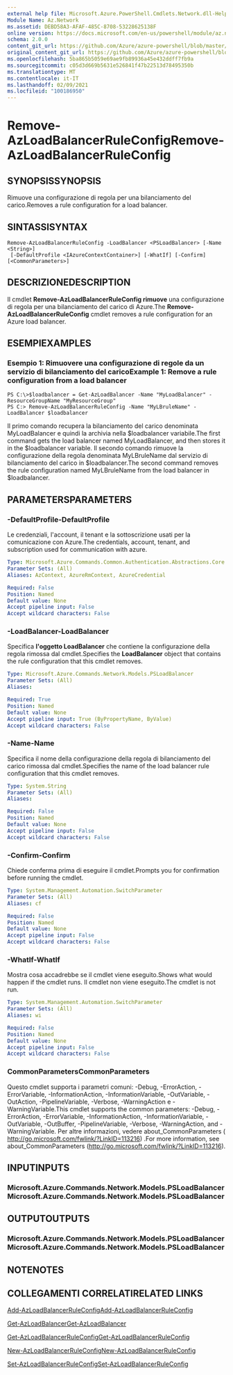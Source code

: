 ```yaml
---
external help file: Microsoft.Azure.PowerShell.Cmdlets.Network.dll-Help.xml
Module Name: Az.Network
ms.assetid: DEBD58A3-AFAF-485C-8708-53228625138F
online version: https://docs.microsoft.com/en-us/powershell/module/az.network/remove-azloadbalancerruleconfig
schema: 2.0.0
content_git_url: https://github.com/Azure/azure-powershell/blob/master/src/Network/Network/help/Remove-AzLoadBalancerRuleConfig.md
original_content_git_url: https://github.com/Azure/azure-powershell/blob/master/src/Network/Network/help/Remove-AzLoadBalancerRuleConfig.md
ms.openlocfilehash: 5ba865b5059e69ae9fb89936a45e432ddff7fb9a
ms.sourcegitcommit: c05d3d669b5631e526841f47b22513d78495350b
ms.translationtype: MT
ms.contentlocale: it-IT
ms.lasthandoff: 02/09/2021
ms.locfileid: "100186950"
---
```

# <span data-ttu-id="30156-101">Remove-AzLoadBalancerRuleConfig</span><span class="sxs-lookup"><span data-stu-id="30156-101">Remove-AzLoadBalancerRuleConfig</span></span>

## <span data-ttu-id="30156-102">SYNOPSIS</span><span class="sxs-lookup"><span data-stu-id="30156-102">SYNOPSIS</span></span>
<span data-ttu-id="30156-103">Rimuove una configurazione di regola per una bilanciamento del carico.</span><span class="sxs-lookup"><span data-stu-id="30156-103">Removes a rule configuration for a load balancer.</span></span>

## <span data-ttu-id="30156-104">SINTASSI</span><span class="sxs-lookup"><span data-stu-id="30156-104">SYNTAX</span></span>

```
Remove-AzLoadBalancerRuleConfig -LoadBalancer <PSLoadBalancer> [-Name <String>]
 [-DefaultProfile <IAzureContextContainer>] [-WhatIf] [-Confirm] [<CommonParameters>]
```

## <span data-ttu-id="30156-105">DESCRIZIONE</span><span class="sxs-lookup"><span data-stu-id="30156-105">DESCRIPTION</span></span>
<span data-ttu-id="30156-106">Il cmdlet **Remove-AzLoadBalancerRuleConfig rimuove** una configurazione di regola per una bilanciamento del carico di Azure.</span><span class="sxs-lookup"><span data-stu-id="30156-106">The **Remove-AzLoadBalancerRuleConfig** cmdlet removes a rule configuration for an Azure load balancer.</span></span>

## <span data-ttu-id="30156-107">ESEMPI</span><span class="sxs-lookup"><span data-stu-id="30156-107">EXAMPLES</span></span>

### <span data-ttu-id="30156-108">Esempio 1: Rimuovere una configurazione di regole da un servizio di bilanciamento del carico</span><span class="sxs-lookup"><span data-stu-id="30156-108">Example 1: Remove a rule configuration from a load balancer</span></span>
```
PS C:\>$loadbalancer = Get-AzLoadBalancer -Name "MyLoadBalancer" -ResourceGroupName "MyResourceGroup"
PS C:> Remove-AzLoadBalancerRuleConfig -Name "MyLBruleName" -LoadBalancer $loadbalancer
```

<span data-ttu-id="30156-109">Il primo comando recupera la bilanciamento del carico denominata MyLoadBalancer e quindi la archivia nella $loadbalancer variabile.</span><span class="sxs-lookup"><span data-stu-id="30156-109">The first command gets the load balancer named MyLoadBalancer, and then stores it in the $loadbalancer variable.</span></span>
<span data-ttu-id="30156-110">Il secondo comando rimuove la configurazione della regola denominata MyLBruleName dal servizio di bilanciamento del carico in $loadbalancer.</span><span class="sxs-lookup"><span data-stu-id="30156-110">The second command removes the rule configuration named MyLBruleName from the load balancer in $loadbalancer.</span></span>

## <span data-ttu-id="30156-111">PARAMETERS</span><span class="sxs-lookup"><span data-stu-id="30156-111">PARAMETERS</span></span>

### <span data-ttu-id="30156-112">-DefaultProfile</span><span class="sxs-lookup"><span data-stu-id="30156-112">-DefaultProfile</span></span>
<span data-ttu-id="30156-113">Le credenziali, l'account, il tenant e la sottoscrizione usati per la comunicazione con Azure.</span><span class="sxs-lookup"><span data-stu-id="30156-113">The credentials, account, tenant, and subscription used for communication with azure.</span></span>

```yaml
Type: Microsoft.Azure.Commands.Common.Authentication.Abstractions.Core.IAzureContextContainer
Parameter Sets: (All)
Aliases: AzContext, AzureRmContext, AzureCredential

Required: False
Position: Named
Default value: None
Accept pipeline input: False
Accept wildcard characters: False
```

### <span data-ttu-id="30156-114">-LoadBalancer</span><span class="sxs-lookup"><span data-stu-id="30156-114">-LoadBalancer</span></span>
<span data-ttu-id="30156-115">Specifica **l'oggetto LoadBalancer** che contiene la configurazione della regola rimossa dal cmdlet.</span><span class="sxs-lookup"><span data-stu-id="30156-115">Specifies the **LoadBalancer** object that contains the rule configuration that this cmdlet removes.</span></span>

```yaml
Type: Microsoft.Azure.Commands.Network.Models.PSLoadBalancer
Parameter Sets: (All)
Aliases:

Required: True
Position: Named
Default value: None
Accept pipeline input: True (ByPropertyName, ByValue)
Accept wildcard characters: False
```

### <span data-ttu-id="30156-116">-Name</span><span class="sxs-lookup"><span data-stu-id="30156-116">-Name</span></span>
<span data-ttu-id="30156-117">Specifica il nome della configurazione della regola di bilanciamento del carico rimossa dal cmdlet.</span><span class="sxs-lookup"><span data-stu-id="30156-117">Specifies the name of the load balancer rule configuration that this cmdlet removes.</span></span>

```yaml
Type: System.String
Parameter Sets: (All)
Aliases:

Required: False
Position: Named
Default value: None
Accept pipeline input: False
Accept wildcard characters: False
```

### <span data-ttu-id="30156-118">-Confirm</span><span class="sxs-lookup"><span data-stu-id="30156-118">-Confirm</span></span>
<span data-ttu-id="30156-119">Chiede conferma prima di eseguire il cmdlet.</span><span class="sxs-lookup"><span data-stu-id="30156-119">Prompts you for confirmation before running the cmdlet.</span></span>

```yaml
Type: System.Management.Automation.SwitchParameter
Parameter Sets: (All)
Aliases: cf

Required: False
Position: Named
Default value: None
Accept pipeline input: False
Accept wildcard characters: False
```

### <span data-ttu-id="30156-120">-WhatIf</span><span class="sxs-lookup"><span data-stu-id="30156-120">-WhatIf</span></span>
<span data-ttu-id="30156-121">Mostra cosa accadrebbe se il cmdlet viene eseguito.</span><span class="sxs-lookup"><span data-stu-id="30156-121">Shows what would happen if the cmdlet runs.</span></span> <span data-ttu-id="30156-122">Il cmdlet non viene eseguito.</span><span class="sxs-lookup"><span data-stu-id="30156-122">The cmdlet is not run.</span></span>

```yaml
Type: System.Management.Automation.SwitchParameter
Parameter Sets: (All)
Aliases: wi

Required: False
Position: Named
Default value: None
Accept pipeline input: False
Accept wildcard characters: False
```

### <span data-ttu-id="30156-123">CommonParameters</span><span class="sxs-lookup"><span data-stu-id="30156-123">CommonParameters</span></span>
<span data-ttu-id="30156-124">Questo cmdlet supporta i parametri comuni: -Debug, -ErrorAction, -ErrorVariable, -InformationAction, -InformationVariable, -OutVariable, -OutAction, -PipelineVariable, -Verbose, -WarningAction e -WarningVariable.</span><span class="sxs-lookup"><span data-stu-id="30156-124">This cmdlet supports the common parameters: -Debug, -ErrorAction, -ErrorVariable, -InformationAction, -InformationVariable, -OutVariable, -OutBuffer, -PipelineVariable, -Verbose, -WarningAction, and -WarningVariable.</span></span> <span data-ttu-id="30156-125">Per altre informazioni, vedere about_CommonParameters ( http://go.microsoft.com/fwlink/?LinkID=113216) .</span><span class="sxs-lookup"><span data-stu-id="30156-125">For more information, see about_CommonParameters (http://go.microsoft.com/fwlink/?LinkID=113216).</span></span>

## <span data-ttu-id="30156-126">INPUT</span><span class="sxs-lookup"><span data-stu-id="30156-126">INPUTS</span></span>

### <span data-ttu-id="30156-127">Microsoft.Azure.Commands.Network.Models.PSLoadBalancer</span><span class="sxs-lookup"><span data-stu-id="30156-127">Microsoft.Azure.Commands.Network.Models.PSLoadBalancer</span></span>

## <span data-ttu-id="30156-128">OUTPUT</span><span class="sxs-lookup"><span data-stu-id="30156-128">OUTPUTS</span></span>

### <span data-ttu-id="30156-129">Microsoft.Azure.Commands.Network.Models.PSLoadBalancer</span><span class="sxs-lookup"><span data-stu-id="30156-129">Microsoft.Azure.Commands.Network.Models.PSLoadBalancer</span></span>

## <span data-ttu-id="30156-130">NOTE</span><span class="sxs-lookup"><span data-stu-id="30156-130">NOTES</span></span>

## <span data-ttu-id="30156-131">COLLEGAMENTI CORRELATI</span><span class="sxs-lookup"><span data-stu-id="30156-131">RELATED LINKS</span></span>

[<span data-ttu-id="30156-132">Add-AzLoadBalancerRuleConfig</span><span class="sxs-lookup"><span data-stu-id="30156-132">Add-AzLoadBalancerRuleConfig</span></span>](./Add-AzLoadBalancerRuleConfig.md)

[<span data-ttu-id="30156-133">Get-AzLoadBalancer</span><span class="sxs-lookup"><span data-stu-id="30156-133">Get-AzLoadBalancer</span></span>](./Get-AzLoadBalancer.md)

[<span data-ttu-id="30156-134">Get-AzLoadBalancerRuleConfig</span><span class="sxs-lookup"><span data-stu-id="30156-134">Get-AzLoadBalancerRuleConfig</span></span>](./Get-AzLoadBalancerRuleConfig.md)

[<span data-ttu-id="30156-135">New-AzLoadBalancerRuleConfig</span><span class="sxs-lookup"><span data-stu-id="30156-135">New-AzLoadBalancerRuleConfig</span></span>](./New-AzLoadBalancerRuleConfig.md)

[<span data-ttu-id="30156-136">Set-AzLoadBalancerRuleConfig</span><span class="sxs-lookup"><span data-stu-id="30156-136">Set-AzLoadBalancerRuleConfig</span></span>](./Set-AzLoadBalancerRuleConfig.md)


